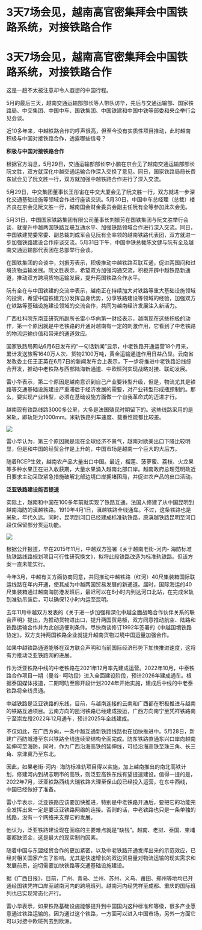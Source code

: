 # 3天7场会见，越南高官密集拜会中国铁路系统，对接铁路合作

# 3天7场会见，越南高官密集拜会中国铁路系统，对接铁路合作

这是一趟不太被注意却令人遐想的中国行程。

5月的最后三天，越南交通运输部部长等人带队访华，先后与交通运输部、国家铁路局、中交集团、中国中车、国铁集团、中国铁建和中国中铁等部委和央企举行会见会谈。

近10多年来，中越铁路合作的呼声很高，但至今没有实质性项目推动，此时越南积极与中国对接铁路合作，透露哪些信号？

**积极与中国对接铁路合作**

根据官方消息，5月29日，交通运输部部长李小鹏在京会见了越南交通运输部部长阮文胜，双方就深化中越交通运输合作深入交换了意见。同日，国家铁路局局长费东斌会见了阮文胜一行，双方就加强中越铁路合作进行了深入交流。

5月29日，中交集团董事长王彤宙在中交大厦会见了阮文胜一行，双方就进一步深化交通基础设施等领域合作进行座谈交流。5月30日，中国中车总经理（总裁）楼齐良在京会见阮文胜一行，越南国会财金委员会副主任阮有全等参加此次会见。

5月31日，中国国家铁路集团有限公司董事长刘振芳在国铁集团与阮文胜举行会谈，就提升中越两国铁路互联互通水平、加强铁路领域合作进行深入交流。同日，中国铁建党委常委、副总裁刘成军会见阮有全率领的越南铁路代表团，双方就进一步加强铁路建设合作座谈交流。5月31日下午，中国中铁总裁陈文健与阮有全及越南交通运输部代表团在总部举行会谈。

在国铁集团的会谈中，刘振芳表示，积极推动中越铁路互联互通，促进两国间和过境货物运输发展。阮文胜表示，希望双方加强沟通交流，积极开辟中越铁路新通道，推动双方跨境货物运输发展，提升两国铁路合作水平。

阮有全在与中国铁建的交流中表示，越南正在持续加大对铁路等重大基础设施领域的投资，希望中国铁建充分发挥自身优势，分享铁路建设等领域的经验，加强双方在铁路等基础设施建设领域的交流合作，共同为越南经济发展注入新活力。

广西社科院东南亚研究所副所长雷小华向第一财经表示，越南现在这些积极的动作，第一个原因就是中老铁路的开通对越南有一定的刺激作用，它看到了中老铁路的物流运输价值和带来的通道效应。

国家铁路局网站6月6日发布的“一句话新闻”显示，中老铁路开通运营18个月来，累计发送旅客1640万人次、货物2100万吨，黄金运输通道作用日益凸显。云南省发改委主任王正英在6月7日的新闻发布会上表示，下一步将推进中老铁路沿线综合开发，推动中老铁路与西部陆海新通道、中欧班列实现战略对接、联动发展。

雷小华表示，第二个原因是越南意识到自己产业要转型升级，但是，物流尤其是铁路等交通基础设施建设严重滞后于经济发展的需要，对产业转型形成瓶颈制约。那么，要实现产业转型，必须在基础设施方面做一个自我革命式的迈进才行。

越南现有铁路线路3000多公里，大多是法国殖民时期留下的。这些线路采用的是米轨，即轨矩为1000mm。米轨铁路列车速度、载重性能都比较差。

![](https://inews.gtimg.com/om_bt/Ot4ydelbkb8HYim0stKt9BfDh7avG8gVEoM8RRMn2ABEEAA/1000)

雷小华认为，第三个原因就是现在全球经济不景气，越南对欧美出口下降比较明显，但是和中国的经贸合作是上升的，中国市场是越南一个巨大的大后方。

随着RCEP生效，越南农产品大量出口中国。最近，榴莲、菠萝蜜、荔枝、火龙果等多种水果正在进入收获期，大量水果涌入越南北部口岸。越南政府总理范明政近日要求主动采取紧急措施破解北部边境口岸拥堵困局，并促进农产品的出口活动。

**泛亚铁路建设能否提速**

实际上，越南和中国在100多年前就实现了铁路互通。法国人修建了从中国昆明到越南海防的滇越铁路。1910年4月1日，滇越铁路全线通车。不过，这条铁路也是米轨，年代久远。同时，昆明到河口已经建成标准轨铁路，原滇越铁路昆明至河口段仅保留部分货运功能。

![](https://inews.gtimg.com/om_bt/OulWbHMMa8t2SCeL_fJg3xTAxor2UH6Fr_NnTdaD6EWHEAA/1000)

根据公开报道，早在2015年11月，中越双方签署《关于越南老街-河内-
海防标准轨铁路线路规划项目可行性研究换文》，拟将此段铁路改造为标准轨铁路。但该方案一直未能实行。

今年3月，中越有关方面协商同意，共同推动中越铁路（红河）40尺集装箱国际联运线路在年内开通，使其成为中越两国贸易发展的新通道。届时，国际海运的40尺集装箱通过越南海防港发班后，最迟可以在6小时内到达河口北站，在完成米轨到准轨吊装后，可以确保12小时内运至昆明。

去年11月中越双方发表的《关于进一步加强和深化中越全面战略合作伙伴关系的联合声明》提出，为推动货物进出口，提升两国贸易额，双方同意推动航空、陆路和铁路运输合作并为此创造便利条件。尽快商谈修订1992年签署的《中越国境铁路协定》。双方支持两国铁路企业就提升越南货物过境中国运量加强合作。

如果中越铁路通道能够在双方联合声明和当前国际经济形势下加快推进速度，这将有力推动泛亚铁路网的进展。

作为泛亚铁路中线的中老铁路在2021年12月率先建成运营。2022年10月，中泰铁路合作项目一期（曼谷-
呵叻段）进入全面建设阶段，预计2026年建成通车。根据泰国媒体报道，二期呵叻至廊开段计划2024年开始实施，建成后中线的中老泰铁路将全线贯通。

中越铁路是泛亚铁路的东线，目前，与越南连接的云南和广西都在积极推进与越南的铁路互通项目。云南方向的昆河铁路已经建成投运，广西方向南宁至凭祥铁路南宁至崇左段2022年12月通车，预计2025年全线建成。

不仅如此，在广西方向，一条中越互通新铁路线路也在加快推进中。5月28日，新建广西防城港至东兴铁路全线连续梁结构全面完成。防东铁路直通东兴口岸向越南延伸可至海防，同时，作为广西沿海高铁的延伸线，可经沿海高铁至珠三角、长三角、京津冀乃至东北。

因此，如果老街-河内-
海防标准轨项目得以实施，加上越南推出的南北高铁计划，修建河内到胡志明市的高铁，则泛亚高铁东线有望提速建设。值得一提的是，2022年7月，泛亚铁路西线大瑞铁路大理至保山段已经投入运营，在东中西线，中国已经做好了准备。

雷小华表示，泛亚铁路应该要加快推进，特别是中老铁路开通后，要把它的功能完全发挥出来一定是要泛亚铁路网络的连接。否则的话，中老铁路也只是一条单独的线路，没有一个网络来支撑它的发展。

他认为，泛亚铁路建设现在面临的主要难点就是“缺钱”。越南、老挝、泰国、柬埔寨都缺资金，这是最大的现实制约因素。

随着中国与东盟经贸合作的更加紧密，以及中老铁路开通发挥出来的示范效应，已经对相关国家产生了影响。尤其是快速增长的双边贸易量对物流运输的现实需求和发展前景，迫切需要加快铁路等交通基础设施建设。

据《广西日报》，目前，广州、青岛、兰州、苏州、义乌、莆田、郑州等地均已开通经国铁凭祥口岸至越南河内的跨境班列。越南河内经凭祥至成都、重庆的国际班列也已实现常态化开行。

雷小华表示，如果铁路基础设施能够提升到中国国内这种标准和等级，很多产业愿意通过铁路运输的。因为通过这个铁路，一方面可以进入中国市场，另外一方面它可以对接中欧班列去到欧洲。


